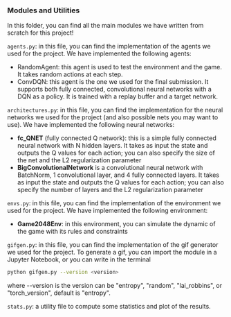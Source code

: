 ### Modules and Utilities

In this folder, you can find all the main modules we have written from scratch for this project!

`agents.py`: in this file, you can find the implementation of the agents we used for the project. We have implemented the following agents:
- RandomAgent: this agent is used to test the environment and the game. It takes random actions at each step.
- ConvDQN: this agent is the one we used for the final submission. It supports both fully connected, convolutional neural networks with a DQN as a policy. It is trained with a replay buffer and a target network.

`architectures.py`: in this file, you can find the implementation for the neural networks we used for the project (and also possible nets you may want to use). We have implemented the following neural networks:
- **fc_QNET** (fully connected Q network): this is a simple fully connected neural network with N hidden layers. It takes as input the state and outputs the Q values for each action; you can also specify the size of the net and the L2 regularization parameter
- **BigConvolutionalNetwork** is a convolutional neural network with BatchNorm, 1 convolutional layer, and 4 fully connected layers. It takes as input the state and outputs the Q values for each action; you can also specify the number of layers and the L2 regularization parameter

`envs.py`: in this file, you can find the implementation of the environment we used for the project. We have implemented the following environment:
- **Game2048Env**: in this environment, you can simulate the dynamic of the game with its rules and constraints

`gifgen.py`: in this file, you can find the implementation of the gif generator we used for the project.
To generate a gif, you can import the module in a Jupyter Notebook, or you can write in the terminal

```bash
python gifgen.py --version <version> 
```
where --version is the version can be "entropy", "random", "lai_robbins", or "torch_version", default is "entropy".

`stats.py`: a utility file to compute some statistics and plot of the results.

